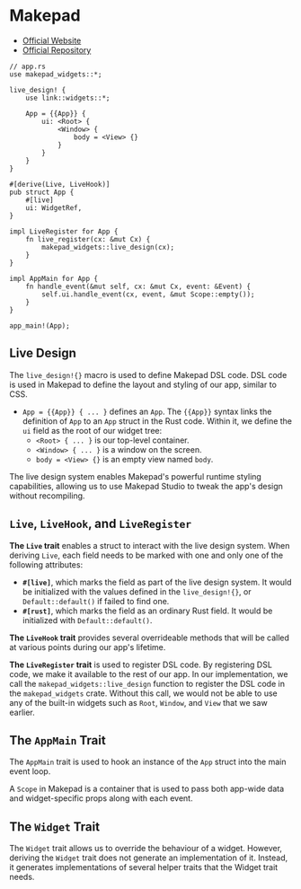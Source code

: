 # Makepad

- [Official Website](https://makepad.nl/)
- [Official Repository](https://github.com/makepad/makepad)

```rust,noplayground
// app.rs
use makepad_widgets::*;

live_design! {
    use link::widgets::*;

    App = {{App}} {
        ui: <Root> {
            <Window> {
                body = <View> {}
            }
        }
    }
}

#[derive(Live, LiveHook)]
pub struct App {
    #[live]
    ui: WidgetRef,
}

impl LiveRegister for App {
    fn live_register(cx: &mut Cx) {
        makepad_widgets::live_design(cx);
    }
}

impl AppMain for App {
    fn handle_event(&mut self, cx: &mut Cx, event: &Event) {
        self.ui.handle_event(cx, event, &mut Scope::empty());
    }
}

app_main!(App);
```

## Live Design

The `live_design!{}` macro is used to define Makepad DSL code. DSL code is used
in Makepad to define the layout and styling of our app, similar to CSS.

- `App = {{App}} { ... }` defines an `App`. The `{{App}}` syntax links the
  definition of `App` to an `App` struct in the Rust code. Within it, we
  define the `ui` field as the root of our widget tree:
  - `<Root> { ... }` is our top-level container.
  - `<Window> { ... }` is a window on the screen.
  - `body = <View> {}` is an empty view named `body`.

The live design system enables Makepad's powerful runtime styling capabilities,
allowing us to use Makepad Studio to tweak the app's design without recompiling.

## `Live`, `LiveHook`, and `LiveRegister`

**The `Live` trait** enables a struct to interact with the live design system.
When deriving `Live`, each field needs to be marked with one and only one of the
following attributes:

- **`#[live]`**, which marks the field as part of the live design system. It would
  be initialized with the values defined in the `live_design!{}`, or
  `Default::default()` if failed to find one.
- **`#[rust]`**, which marks the field as an ordinary Rust field. It would be initialized
  with `Default::default()`.

**The `LiveHook` trait** provides several overrideable methods that will be called
at various points during our app's lifetime.

**The `LiveRegister` trait** is used to register DSL code. By registering DSL code,
we make it available to the rest of our app. In our implementation, we call the
`makepad_widgets::live_design` function to register the DSL code in the `makepad_widgets`
crate. Without this call, we would not be able to use any of the built-in widgets
such as `Root`, `Window`, and `View` that we saw earlier.

## The `AppMain` Trait

The `AppMain` trait is used to hook an instance of the `App` struct into the main
event loop.

A `Scope` in Makepad is a container that is used to pass both app-wide data and
widget-specific props along with each event.

## The `Widget` Trait

The `Widget` trait allows us to override the behaviour of a widget. However, deriving
the `Widget` trait does not generate an implementation of it. Instead, it generates
implementations of several helper traits that the Widget trait needs.
